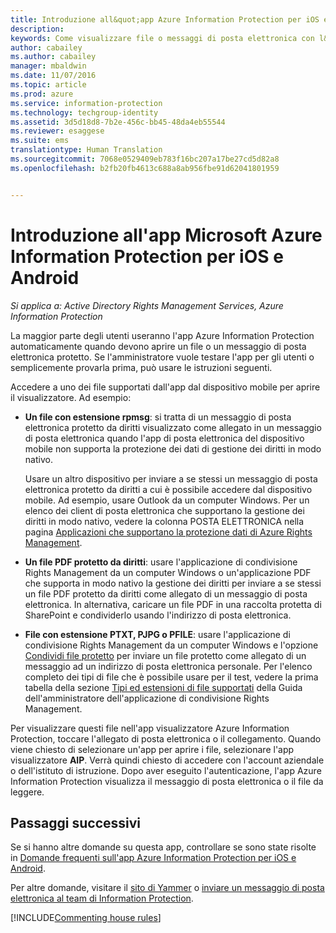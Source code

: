 ```yaml
---
title: Introduzione all&quot;app Azure Information Protection per iOS e Android | Azure Information Protection
description: 
keywords: Come visualizzare file o messaggi di posta elettronica con l&quot;app Azure Information Protection per iOS e Android
author: cabailey
ms.author: cabailey
manager: mbaldwin
ms.date: 11/07/2016
ms.topic: article
ms.prod: azure
ms.service: information-protection
ms.technology: techgroup-identity
ms.assetid: 3d5d18d8-7b2e-456c-bb45-48da4eb55544
ms.reviewer: esaggese
ms.suite: ems
translationtype: Human Translation
ms.sourcegitcommit: 7068e0529409eb783f16bc207a17be27cd5d82a8
ms.openlocfilehash: b2fb20fb4613c688a8ab956fbe91d62041801959


---
```


# <a name="get-started-with-the-microsoft-azure-information-protection-app-for-ios-and-android"></a>Introduzione all'app Microsoft Azure Information Protection per iOS e Android

*Si applica a: Active Directory Rights Management Services, Azure Information Protection*

La maggior parte degli utenti useranno l'app Azure Information Protection automaticamente quando devono aprire un file o un messaggio di posta elettronica protetto. Se l'amministratore vuole testare l'app per gli utenti o semplicemente provarla prima, può usare le istruzioni seguenti.

Accedere a uno dei file supportati dall'app dal dispositivo mobile per aprire il visualizzatore. Ad esempio:

- **Un file con estensione rpmsg**: si tratta di un messaggio di posta elettronica protetto da diritti visualizzato come allegato in un messaggio di posta elettronica quando l'app di posta elettronica del dispositivo mobile non supporta la protezione dei dati di gestione dei diritti in modo nativo. 
    
    Usare un altro dispositivo per inviare a se stessi un messaggio di posta elettronica protetto da diritti a cui è possibile accedere dal dispositivo mobile. Ad esempio, usare Outlook da un computer Windows. Per un elenco dei client di posta elettronica che supportano la gestione dei diritti in modo nativo, vedere la colonna POSTA ELETTRONICA nella pagina [Applicazioni che supportano la protezione dati di Azure Rights Management](../get-started/requirements-applications.md).

- **Un file PDF protetto da diritti**: usare l'applicazione di condivisione Rights Management da un computer Windows o un'applicazione PDF che supporta in modo nativo la gestione dei diritti per inviare a se stessi un file PDF protetto da diritti come allegato di un messaggio di posta elettronica. In alternativa, caricare un file PDF in una raccolta protetta di SharePoint e condividerlo usando l'indirizzo di posta elettronica.

- **File con estensione PTXT, PJPG o PFILE**: usare l'applicazione di condivisione Rights Management da un computer Windows e l'opzione [Condividi file protetto](sharing-app-protect-by-email.md) per inviare un file protetto come allegato di un messaggio ad un indirizzo di posta elettronica personale. Per l'elenco completo dei tipi di file che è possibile usare per il test, vedere la prima tabella della sezione [Tipi ed estensioni di file supportati](sharing-app-admin-guide-technical.md#supported-file-types-and-file-name-extensions) della Guida dell'amministratore dell'applicazione di condivisione Rights Management. 

Per visualizzare questi file nell'app visualizzatore Azure Information Protection, toccare l'allegato di posta elettronica o il collegamento. Quando viene chiesto di selezionare un'app per aprire i file, selezionare l'app visualizzatore **AIP**. Verrà quindi chiesto di accedere con l'account aziendale o dell'istituto di istruzione. Dopo aver eseguito l'autenticazione, l'app Azure Information Protection visualizza il messaggio di posta elettronica o il file da leggere.

## <a name="next-steps"></a>Passaggi successivi

Se si hanno altre domande su questa app, controllare se sono state risolte in [Domande frequenti sull'app Azure Information Protection per iOS e Android](mobile-app-faq.md). 

Per altre domande, visitare il [sito di Yammer](https://www.yammer.com/AskIPTeam) o [inviare un messaggio di posta elettronica al team di Information Protection](mailto:askIPteam@microsoft.com?subject=Question%20about%20Azure%20Information%20Protection%20app).

[!INCLUDE[Commenting house rules](../includes/houserules.md)]


<!--HONumber=Jan17_HO4-->


